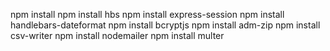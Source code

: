 npm install
npm install hbs
npm install express-session
npm install handlebars-dateformat
npm install bcryptjs
npm install adm-zip
npm install csv-writer
npm install nodemailer
npm install multer
